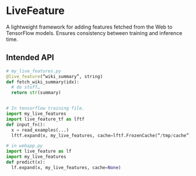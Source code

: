 # LiveFeature

A lightweight framework for adding features fetched from the Web to TensorFlow models.
Ensures consistency between training and inference time.

## Intended API

```python
# my_live_features.py
@live_feature(“wiki_summary”, string)
def fetch_wiki_summary(idx):
  # do stuff…
  return str(summary)


# In tensorflow training file.
import my_live_features
import live_feature_tf as lftf
def input_fn():
  x = read_examples(...)
  lftf.expand(x, my_live_features, cache=lftf.FrozenCache(“/tmp/cache”))

# in webapp.py
import live_feature as lf
import my_live_features
def predict(x):
  lf.expand(x, my_live_features, cache=None)
```
